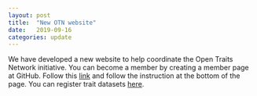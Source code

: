 ```yaml
---
layout: post
title:  "New OTN website"
date:   2019-09-16
categories: update
---
```


We have developed a new website to help coordinate the Open Traits Network initiative. You can become a member by creating a member page at GitHub. Follow this [link](https://github.com/open-traits-network/open-traits-network.github.io/blob/master/_members) and follow the instruction at the bottom of the page. You can register trait datasets [here](https://docs.google.com/forms/d/e/1FAIpQLSdWL1hMzSGOfSSOGDFhjwipT1a1j9XSLpiDoI0ziTEMywsW7w/viewform?usp=sf_link).
